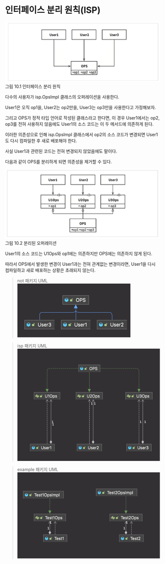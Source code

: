 # 인터페이스 분리 원칙(ISP)

![img.png](img.png)
그림 10.1 인터페이스 분리 원칙

다수의 사용자가 isp.OpsImpl 클래스의 오퍼레이션을 사용한다.

User1은 오직 op1을, User2는 op2만을, User3는 op3만을 사용한다고 가정해보자.

그리고 OPS가 정적 타입 언어로 작성된 클래스라고 한다면, 이 경우 User1에서는 op2, op3를 전혀 사용하지 않음에도 User1의 소스 코드는 이 두 메서드에 의존하게 된다.

이러한 의존성으로 인해 isp.OpsImpl 클래스에서 op2의 소스 코드가 변경되면 User1도 다시 컴파일한 후 새로 배포해야 한다.

사실 User1과 관련된 코드는 전혀 변경되지 않았음에도 말이다.

다음과 같이 OPS를 분리하게 되면 의존성을 제거할 수 있다.

![img_1.png](img_1.png)
그림 10.2 분리된 오퍼레이션

User1의 소스 코드는 U1Ops와 op1에는 의존하지만 OPS에는 의존하지 않게 된다.

따라서 OPS에서 발생한 변경이 User1과는 전혀 관계없는 변경이라면, User1을 다시 컴파일하고 새로 배포하는 상황은 초래되지 않는다.


> not 패키지 UML
> <br/> ![img_4.png](img_4.png)

> isp 패키지 UML
> <br/> ![img_3.png](img_3.png)

> example 패키지 UML
> <br/> ![img_2.png](img_2.png)
